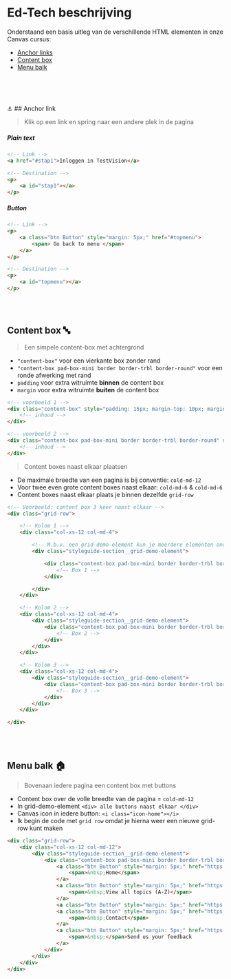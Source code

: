 # Ed-Tech beschrijving
Onderstaand een basis uitleg van de verschillende HTML elementen in onze Canvas cursus:
- [Anchor links](#Anchor-link)
- [Content box](#Content-box)
- [Menu balk](#Menu-balk)



<br /><br /><br />

:anchor: ## Anchor link
> Klik op een link en spring naar een andere plek in de pagina

##### Plain text
```html
<!-- Link -->
<a href="#stap1">Inloggen in TestVision</a>

<!-- Destination -->
<p>
    <a id="stap1"></a>
</p>
```

##### Button
```html
<!-- Link -->
<p>
    <a class="btn Button" style="margin: 5px;" href="#topmenu">
        <span> Go back to menu </span>
    </a>
</p>

<!-- Destination -->
<p>
    <a id="topmenu"></a>
</p>
```

<br /><br />
## Content box :abc:
> Een simpele content-box met achtergrond
- ```"content-box"``` voor een vierkante box zonder rand
- ```"content-box pad-box-mini border border-trbl border-round"``` voor een ronde afwerking met rand
- ```padding``` voor extra witruimte __binnen__ de content box
- ```margin``` voor extra witruimte __buiten__ de content box

```html
<!-- voorbeeld 1 -->
<div class="content-box" style="padding: 15px; margin-top: 10px; margin-bottom: 20px;">
    <!-- inhoud -->
</div>

<!-- voorbeeld 2 -->
<div class="content-box pad-box-mini border border-trbl border-round" style="background-color: #fafafa;">
    <!-- inhoud -->
</div>
```

> Content boxes naast elkaar plaatsen
- De maximale breedte van een pagina is bij conventie: ```cold-md-12```
- Voor twee even grote content boxes naast elkaar: ```cold-md-6``` & ```cold-md-6```
- Content boxes naast elkaar plaats je binnen dezelfde ```grid-row```
```html
<!-- Voorbeeld: content box 3 keer naast elkaar -->
<div class="grid-row">

    <!-- Kolom 1 -->
    <div class="col-xs-12 col-md-4">

        <!-- M.b.v. een grid-demo-element kun je meerdere elementen onder elkaar plaatsen in de kolom -->
        <div class="styleguide-section__grid-demo-element">

            <div class="content-box pad-box-mini border border-trbl border-round" style="padding: 15px; height: 410px; background-color: #f6f7f8;">
                <!-- Box 1 -->
            </div>

        </div>
    </div>

    <!-- Kolom 2 -->
    <div class="col-xs-12 col-md-4">
        <div class="styleguide-section__grid-demo-element">
            <div class="content-box pad-box-mini border border-trbl border-round" style="padding: 15px; height: 410px; background-color: #f6f7f8;">
                <!-- Box 2 -->
            </div>
        </div>
    </div>

    <!-- Kolom 3 -->
    <div class="col-xs-12 col-md-4">
        <div class="styleguide-section__grid-demo-element">
            <div class="content-box pad-box-mini border border-trbl border-round" style="padding: 15px; height: 410px; background-color: #f6f7f8;">
                <!-- Box 3 -->
            </div>
        </div>
    </div>

</div>        
```

<br /><br />
## Menu balk :house:
> Bovenaan iedere pagina een content box met buttons
- Content box over de volle breedte van de pagina = ```cold-md-12```
- In grid-demo-element ```<div> alle buttons naast elkaar </div>```
- Canvas icon in iedere button: ```<i class="icon-home"></i>```
- Ik begin de code met ```grid row``` omdat je hierna weer een nieuwe grid-row kunt maken
```html
<div class="grid-row">
    <div class="col-xs-12 col-md-12">
        <div class="styleguide-section__grid-demo-element">
            <div class="content-box pad-box-mini border border-trbl border-round" style="background-color: #fafafa; text-align: center;">
                <a class="btn Button" style="margin: 5px;" href="https://canvas.uva.nl/courses/8175"><i class="icon-home"></i>
                    <span>&nbsp;Home</span>
                </a>
                <a class="btn Button" style="margin: 5px;" href="https://canvas.uva.nl/courses/8175/pages/a-z" data-api-endpoint="https://canvas.uva.nl/api/v1/courses/8175/pages/a-z" data-api-returntype="Page"><i class="icon-copy-course"></i>
                    <span>&nbsp;View all topics (A-Z)</span>
                </a>
                <a class="btn Button" style="margin: 5px;" href="https://canvas.uva.nl/enroll/N3HMY8" data-api-returntype="Page">&nbsp;<i class="icon-discussion-new">&nbsp;</i>Enroll in this course</a>
                <a class="btn Button" style="margin: 5px;" href="https://canvas.uva.nl/courses/8175/pages/contact" data-api-returntype="Page" data-api-endpoint="https://canvas.uva.nl/api/v1/courses/8175/pages/contact"><i class="icon-group"></i>
                    <span>&nbsp;Contact</span>
                </a>
                <a class="btn Button" style="margin: 5px;" href="https://uvasocialsciences.eu.qualtrics.com/jfe/form/SV_6LN3bIFUlzyJ95k" target="_blank" rel="noopener" data-api-returntype="Page"><i class="icon-compose"></i>
                    <span>&nbsp;</span>Send us your feedback
                </a>
            </div>
        </div>
    </div>
</div>
```
